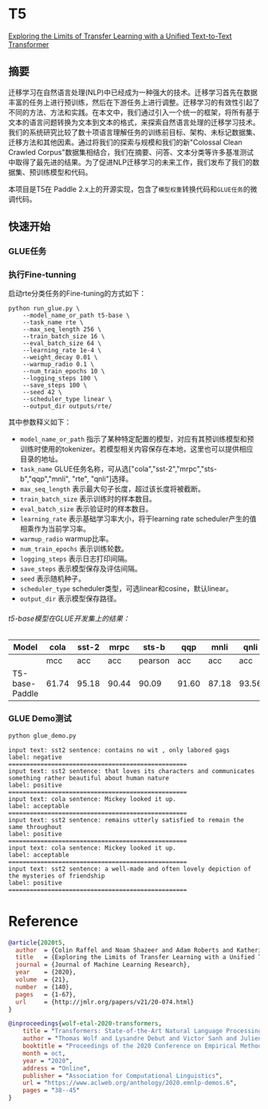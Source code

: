 # T5
[Exploring the Limits of Transfer Learning with a Unified Text-to-Text Transformer](https://arxiv.org/pdf/1910.10683v3.pdf)

## 摘要
迁移学习在自然语言处理(NLP)中已经成为一种强大的技术。迁移学习首先在数据丰富的任务上进行预训练，然后在下游任务上进行调整。迁移学习的有效性引起了不同的方法、方法和实践。在本文中，我们通过引入一个统一的框架，将所有基于文本的语言问题转换为文本到文本的格式，来探索自然语言处理的迁移学习技术。我们的系统研究比较了数十项语言理解任务的训练前目标、架构、未标记数据集、迁移方法和其他因素。通过将我们的探索与规模和我们的新"Colossal Clean Crawled Corpus"数据集相结合，我们在摘要、问答、文本分类等许多基准测试中取得了最先进的结果。为了促进NLP迁移学习的未来工作，我们发布了我们的数据集、预训练模型和代码。

本项目是T5在 Paddle 2.x上的开源实现，包含了`模型权重`转换代码和`GLUE任务`的微调代码。

## 快速开始

### GLUE任务

### 执行Fine-tunning

启动rte分类任务的Fine-tuning的方式如下：

```shell
python run_glue.py \
    --model_name_or_path t5-base \
    --task_name rte \
    --max_seq_length 256 \
    --train_batch_size 16 \
    --eval_batch_size 64 \
    --learning_rate 1e-4 \
    --weight_decay 0.01 \
    --warmup_radio 0.1 \
    --num_train_epochs 10 \
    --logging_steps 100 \
    --save_steps 100 \
    --seed 42 \
    --scheduler_type linear \
    --output_dir outputs/rte/
```
其中参数释义如下：
- `model_name_or_path` 指示了某种特定配置的模型，对应有其预训练模型和预训练时使用的tokenizer。若模型相关内容保存在本地，这里也可以提供相应目录的地址。
- `task_name` GLUE任务名称，可从选["cola","sst-2","mrpc","sts-b","qqp","mnli", "rte", "qnli"]选择。
- `max_seq_length` 表示最大句子长度，超过该长度将被截断。
- `train_batch_size` 表示训练时的样本数目。
- `eval_batch_size` 表示验证时的样本数目。
- `learning_rate` 表示基础学习率大小，将于learning rate scheduler产生的值相乘作为当前学习率。
- `warmup_radio` warmup比率。
- `num_train_epochs` 表示训练轮数。
- `logging_steps` 表示日志打印间隔。
- `save_steps` 表示模型保存及评估间隔。
- `seed` 表示随机种子。
- `scheduler_type` scheduler类型，可选linear和cosine，默认linear。
- `output_dir` 表示模型保存路径。

###### t5-base模型在GLUE开发集上的结果：
| Model                          | cola  | sst-2  | mrpc        | sts-b             | qqp         | mnli       | qnli | rte   | mean |
|--------------------------------|-------|-------|-------------|------------------|-------------|-------------|------|-------|-------|
|                                | mcc   | acc   | acc      | pearson | acc      | acc      | acc  | acc   |         |
| T5-base-Paddle | 61.74 | 95.18 | 90.44 | 90.09   | 91.60 | 87.18 | 93.56 | 81.95 | 86.4675 |


### GLUE Demo测试

```sh
python glue_demo.py
```

```
input text: sst2 sentence: contains no wit , only labored gags
label: negative
==================================================
input text: sst2 sentence: that loves its characters and communicates something rather beautiful about human nature
label: positive
==================================================
input text: cola sentence: Mickey looked it up.
label: acceptable
==================================================
input text: sst2 sentence: remains utterly satisfied to remain the same throughout
label: positive
==================================================
input text: cola sentence: Mickey looked it up.
label: acceptable
==================================================
input text: sst2 sentence: a well-made and often lovely depiction of the mysteries of friendship
label: positive
==================================================
```

# Reference

```bibtex
@article{2020t5,
  author  = {Colin Raffel and Noam Shazeer and Adam Roberts and Katherine Lee and Sharan Narang and Michael Matena and Yanqi Zhou and Wei Li and Peter J. Liu},
  title   = {Exploring the Limits of Transfer Learning with a Unified Text-to-Text Transformer},
  journal = {Journal of Machine Learning Research},
  year    = {2020},
  volume  = {21},
  number  = {140},
  pages   = {1-67},
  url     = {http://jmlr.org/papers/v21/20-074.html}
}
```
```bibtex
@inproceedings{wolf-etal-2020-transformers,
    title = "Transformers: State-of-the-Art Natural Language Processing",
    author = "Thomas Wolf and Lysandre Debut and Victor Sanh and Julien Chaumond and Clement Delangue and Anthony Moi and Pierric Cistac and Tim Rault and Rémi Louf and Morgan Funtowicz and Joe Davison and Sam Shleifer and Patrick von Platen and Clara Ma and Yacine Jernite and Julien Plu and Canwen Xu and Teven Le Scao and Sylvain Gugger and Mariama Drame and Quentin Lhoest and Alexander M. Rush",
    booktitle = "Proceedings of the 2020 Conference on Empirical Methods in Natural Language Processing: System Demonstrations",
    month = oct,
    year = "2020",
    address = "Online",
    publisher = "Association for Computational Linguistics",
    url = "https://www.aclweb.org/anthology/2020.emnlp-demos.6",
    pages = "38--45"
}
```
